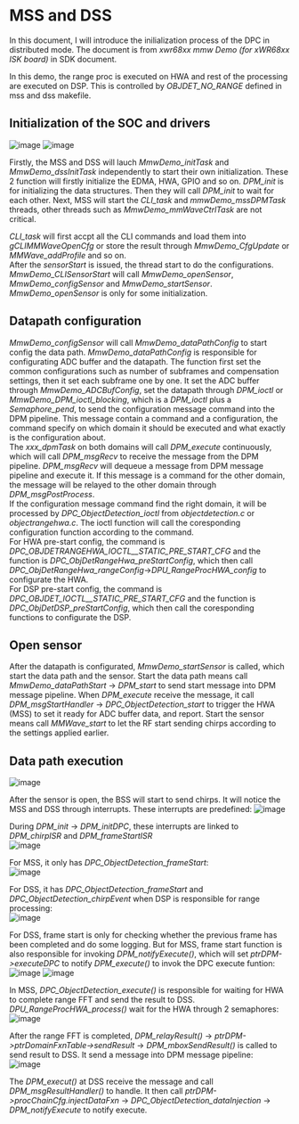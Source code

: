 # MSS and DSS
In this document, I will introduce the inilialization process of the DPC in distributed mode. The document is from *xwr68xx mmw Demo (for xWR68xx ISK board)* in SDK document.  

In this demo, the range proc is executed on HWA and rest of the processing are executed on DSP. This is controlled by *OBJDET_NO_RANGE* defined in mss and dss makefile.  

## Initialization of the SOC and drivers
![image](https://user-images.githubusercontent.com/85469000/185585951-b59366de-c696-4efd-a8f9-81172b50a595.png)
![image](https://user-images.githubusercontent.com/85469000/185586022-b577aed7-808a-476f-8d31-fef1c8f939f6.png)

Firstly, the MSS and DSS will lauch *MmwDemo_initTask* and *MmwDemo_dssInitTask* independently to start their own initialization. These 2 function will firstly initialize the EDMA, HWA, GPIO and so on. *DPM_init* is for initializing the data structures. Then they will call *DPM_init* to wait for each other. Next, MSS will start the *CLI_task* and *mmwDemo_mssDPMTask* threads, other threads such as *MmwDemo_mmWaveCtrlTask* are not critical.  

*CLI_task* will first accpt all the CLI commands and load them into *gCLIMMWaveOpenCfg* or store the result through *MmwDemo_CfgUpdate* or *MMWave_addProfile* and so on.  
After the *sensorStart* is issued, the thread start to do the configurations. *MmwDemo_CLISensorStart* will call *MmwDemo_openSensor*, *MmwDemo_configSensor* and *MmwDemo_startSensor*.  
*MmwDemo_openSensor* is only for some initialization.  

## Datapath configuration
*MmwDemo_configSensor* will call *MmwDemo_dataPathConfig* to start config the data path. *MmwDemo_dataPathConfig* is responsible for configurating ADC buffer and the datapath. The function first set the common configurations such as number of subframes and compensation settings, then it set each subframe one by one. It set the ADC buffer through *MmwDemo_ADCBufConfig*, set the datapath through *DPM_ioctl* or *MmwDemo_DPM_ioctl_blocking*, which is a *DPM_ioctl* plus a *Semaphore_pend*, to send the configuration message command into the DPM pipeline. This message contain a command and a configuration, the command specify on which domain it should be executed and what exactly is the configuration about.  
The *xxx_dpmTask* on both domains will call *DPM_execute* continuously, which will call *DPM_msgRecv* to receive the message from the DPM pipeline. *DPM_msgRecv* will dequeue a message from DPM message pipeline and execute it. If this message is a command for the other domain, the message will be relayed to the other domain through *DPM_msgPostProcess*.  
If the configuration message command find the right domain, it will be processed by *DPC_ObjectDetection_ioctl* from *objectdetection.c* or *objectrangehwa.c*. The ioctl function will call the coresponding configuration function according to the command.  
For HWA pre-start config, the command is *DPC_OBJDETRANGEHWA_IOCTL__STATIC_PRE_START_CFG* and the function is *DPC_ObjDetRangeHwa_preStartConfig*, which then call *DPC_ObjDetRangeHwa_rangeConfig*->*DPU_RangeProcHWA_config* to configurate the HWA.  
For DSP pre-start config, the command is *DPC_OBJDET_IOCTL__STATIC_PRE_START_CFG* and the function is *DPC_ObjDetDSP_preStartConfig*, which then call the coresponding functions to configurate the DSP.  

## Open sensor
After the datapath is configurated, *MmwDemo_startSensor* is called, which start the data path and the sensor. Start the data path means call *MmwDemo_dataPathStart* -> *DPM_start* to send start message into DPM message pipeline. When *DPM_execute* receive the message, it call *DPM_msgStartHandler* -> *DPC_ObjectDetection_start* to trigger the HWA (MSS) to set it ready for ADC buffer data, and report. Start the sensor means call *MMWave_start* to let the RF start sending chirps according to the settings applied earlier.

## Data path execution
![image](https://user-images.githubusercontent.com/85469000/185851411-fcfde30a-a8a1-4c41-a18b-2ab8eaaaefab.png)

After the sensor is open, the BSS will start to send chirps. It will notice the MSS and DSS through interrupts. These interrupts are predefined:
![image](https://user-images.githubusercontent.com/85469000/185836474-e31304e6-5577-42b9-97be-1577cf5e40ce.png)  

During *DPM_init* -> *DPM_initDPC*, these interrupts are linked to *DPM_chirpISR* and *DPM_frameStartISR*  
![image](https://user-images.githubusercontent.com/85469000/185836587-0f2ba149-bdbe-4a26-b88e-b29835719a03.png)  

For MSS, it only has *DPC_ObjectDetection_frameStart*:  
![image](https://user-images.githubusercontent.com/85469000/185845384-4d34237b-d536-4285-b599-e0f57ef028b9.png)  

For DSS, it has *DPC_ObjectDetection_frameStart* and *DPC_ObjectDetection_chirpEvent* when DSP is responsible for range processing:    
![image](https://user-images.githubusercontent.com/85469000/185845485-4123f3f9-da16-47f4-9ecd-08208db08a9c.png)

For DSS, frame start is only for checking whether the previous frame has been completed and do some logging. But for MSS, frame start function is also responsible for invoking *DPM_notifyExecute()*, which will set *ptrDPM->executeDPC* to notify *DPM_execute()* to invok the DPC execute funtion:  
![image](https://user-images.githubusercontent.com/85469000/185846787-9378ebf3-c289-4f15-976a-28b2db9be49c.png)
![image](https://user-images.githubusercontent.com/85469000/185846913-92e2f2aa-7208-4e4a-b8cb-879bed7d427e.png)

In MSS, *DPC_ObjectDetection_execute()* is responsible for waiting for HWA to complete range FFT and send the result to DSS. *DPU_RangeProcHWA_process()* wait for the HWA through 2 semaphores:  
![image](https://user-images.githubusercontent.com/85469000/185851844-2db5008f-4ee6-4017-936d-9b0fe9e8c4c9.png)

After the range FFT is completed, *DPM_relayResult()* -> *ptrDPM->ptrDomainFxnTable->sendResult* -> *DPM_mboxSendResult()* is called to send result to DSS. It send a message into DPM message pipeline:  
![image](https://user-images.githubusercontent.com/85469000/185853683-39693156-3e74-42e9-a942-ececf8cd7a65.png)

The *DPM_execut()* at DSS receive the message and call *DPM_msgResultHandler()* to handle. It then call *ptrDPM->procChainCfg.injectDataFxn* -> *DPC_ObjectDetection_dataInjection* -> *DPM_notifyExecute* to notify execute.

